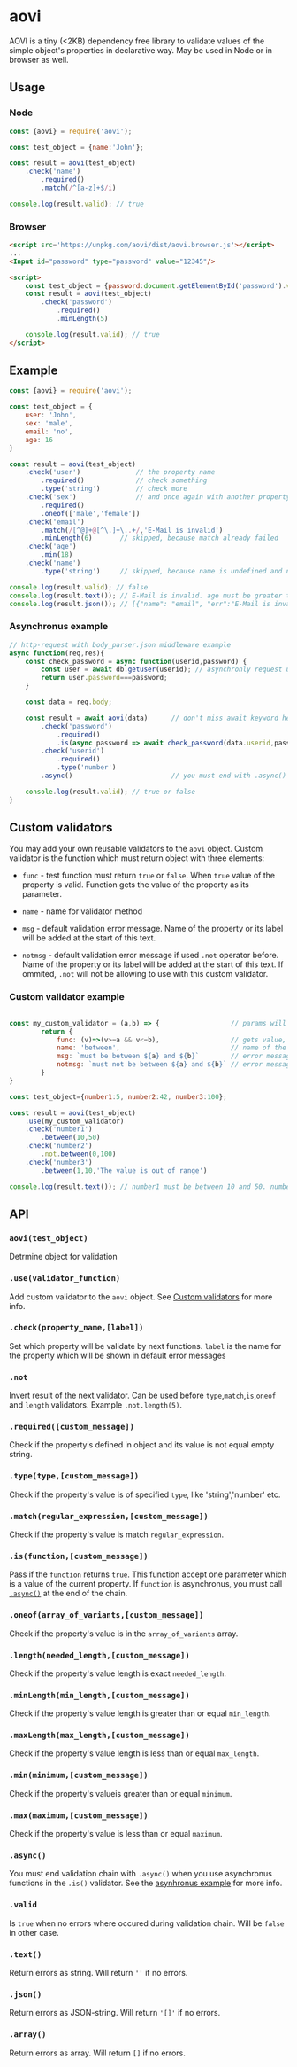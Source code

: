 # aovi

AOVI is a tiny (<2KB) dependency free library to validate values of the simple object's properties in declarative way. May be used in Node or in browser as well.

## Usage

### Node
```js
const {aovi} = require('aovi');

const test_object = {name:'John'};

const result = aovi(test_object)
    .check('name')
        .required()
        .match(/^[a-z]+$/i)

console.log(result.valid); // true
```

### Browser
```html
<script src='https://unpkg.com/aovi/dist/aovi.browser.js'></script>
...
<Input id="password" type="password" value="12345"/>

<script>
    const test_object = {password:document.getElementById('password').value};
    const result = aovi(test_object)
        .check('password')
            .required()
            .minLength(5)

    console.log(result.valid); // true
</script>
```


## Example

```js
const {aovi} = require('aovi');

const test_object = {
    user: 'John',
    sex: 'male',
    email: 'no',
    age: 16
}

const result = aovi(test_object)
    .check('user')              // the property name
        .required()             // check something
        .type('string')         // check more
    .check('sex')               // and once again with another property
        .required()
        .oneof(['male','female'])
    .check('email')
        .match(/[^@]+@[^\.]+\..+/,'E-Mail is invalid')
        .minLength(6)       // skipped, because match already failed
    .check('age')
        .min(18)
    .check('name')
        .type('string')     // skipped, because name is undefined and not required     

console.log(result.valid); // false
console.log(result.text()); // E-Mail is invalid. age must be greater than 18.
console.log(result.json()); // [{"name": "email", "err":"E-Mail is invalid"},{"name": "age", "err":"age must be greater than 18"}]
```
### Asynchronus example
```js
// http-request with body_parser.json middleware example
async function(req,res){
    const check_password = async function(userid,password) {
        const user = await db.getuser(userid); // asynchronly request user from db 
        return user.password===password;
    }

    const data = req.body;

    const result = await aovi(data)      // don't miss await keyword here
        .check('password')
            .required()    
            .is(async password => await check_password(data.userid,password)),'Wrong password')
        .check('userid')
            .required()
            .type('number')
        .async()                         // you must end with .async() function

    console.log(result.valid); // true or false
}

```

## Custom validators
You may add your own reusable validators to the `aovi` object. Custom validator is the function which must return object with three elements:

* `func` - test function must return `true` or `false`. When `true` value of the property is valid. Function gets the value of the property as its parameter.

* `name` - name for validator method 

* `msg` - default validation error message. Name of the property or its label will be added at the start of this text.

* `notmsg` - default validation error message if used `.not` operator before. Name of the property or its label will be added at the start of this text. If ommited, `.not` will not be allowing to use with this custom validator.

### Custom validator example

```js

const my_custom_validator = (a,b) => {                  // params will be passed to the validator
        return {
            func: (v)=>(v>=a && v<=b),                  // gets value, must return true or false    
            name: 'between',                            // name of the validator method
            msg: `must be between ${a} and ${b}`        // error message, when func returns false
            notmsg: `must not be between ${a} and ${b}` // error message, when used .not and func returns true
        }
}

const test_object={number1:5, number2:42, number3:100};

const result = aovi(test_object)
    .use(my_custom_validator)
    .check('number1')
        .between(10,50)
    .check('number2')
        .not.between(0,100)
    .check('number3')
        .between(1,10,'The value is out of range')

console.log(result.text()); // number1 must be between 10 and 50. number2 must not be between 0 and 100. The value is out of range.
```

## API

### `aovi(test_object)`

Detrmine object for validation

### `.use(validator_function)`

Add custom validator to the `aovi` object. See [Custom validators](#custom-validators) for more info.

### `.check(property_name,[label])`

Set which property will be validate by next functions. `label` is the name for the property which will be shown in default error messages

### `.not`

Invert result of the next validator. Can be used before `type`,`match`,`is`,`oneof` and `length` validators. Example `.not.length(5)`.

### `.required([custom_message])`

Check if the propertyis defined in object and its value is not equal empty string. 

### `.type(type,[custom_message])`

Check if the property's value is of specified `type`, like 'string','number' etc. 

### `.match(regular_expression,[custom_message])`

Check if the property's value is match `regular_expression`.

### `.is(function,[custom_message])`

Pass if the `function` returns `true`. This function accept one parameter which is a value of the current property. If `function` is asynchronus, you must call [`.async()`](#async) at the end of the chain.

### `.oneof(array_of_variants,[custom_message])`

Check if the property's value is in the `array_of_variants` array.

### `.length(needed_length,[custom_message])`

Check if the property's value length is exact `needed_length`.

### `.minLength(min_length,[custom_message])`

Check if the property's value length is greater than or equal `min_length`.

### `.maxLength(max_length,[custom_message])`

Check if the property's value length is less than or equal `max_length`.

### `.min(minimum,[custom_message])`

Check if the property's valueis greater than or equal `minimum`.

### `.max(maximum,[custom_message])`

Check if the property's value is less than or equal `maximum`.

### `.async()`

You must end validation chain with `.async()` when you use asynchronus functions in the `.is()` validator. See the [asynhronus example](#asynchronus-example) for more info.

### `.valid`

Is `true` when no errors where occured during validation chain. Will be `false` in other case.

### `.text()`

Return errors as string. Will return `''` if no errors.

### `.json()`

Return errors as JSON-string. Will return `'[]'` if no errors.

### `.array()`

Return errors as array. Will return `[]` if no errors.
